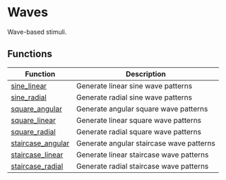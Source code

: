 # Waves

Wave-based stimuli.

## Functions

| Function | Description |
|----------|-------------|
| [sine_linear](sine_linear.md) | Generate linear sine wave patterns |
| [sine_radial](sine_radial.md) | Generate radial sine wave patterns |
| [square_angular](square_angular.md) | Generate angular square wave patterns |
| [square_linear](square_linear.md) | Generate linear square wave patterns |
| [square_radial](square_radial.md) | Generate radial square wave patterns |
| [staircase_angular](staircase_angular.md) | Generate angular staircase wave patterns |
| [staircase_linear](staircase_linear.md) | Generate linear staircase wave patterns |
| [staircase_radial](staircase_radial.md) | Generate radial staircase wave patterns |
